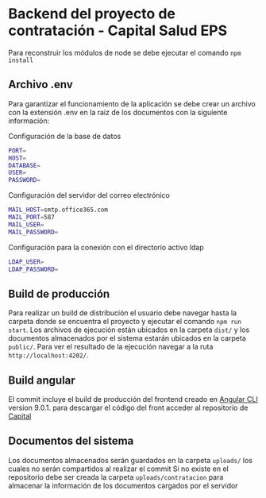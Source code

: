 # Backend del proyecto de contratación - Capital Salud EPS

Para reconstruir los módulos de node se debe ejecutar el comando `npm install`

## Archivo .env

Para garantizar el funcionamiento de la aplicación se debe crear un archivo con la extensión .env en la raiz de los documentos con la siguiente información:

Configuración de la base de datos
```sh
PORT=
HOST=
DATABASE=
USER=
PASSWORD=
```

Configuración del servidor del correo electrónico
```sh
MAIL_HOST=smtp.office365.com
MAIL_PORT=587
MAIL_USER=
MAIL_PASSWORD=
```

Configuración para la conexión con el directorio activo ldap
```sh
LDAP_USER=
LDAP_PASSWORD=
```

## Build de producción

Para realizar un build de distribución el usuario debe navegar hasta la carpeta donde se encuentra el proyecto y ejecutar el comando `npm run start`. Los archivos de ejecución están ubicados en la carpeta `dist/` y los documentos almacenados por el sistema estarán ubicados en la carpeta `public/`. Para ver el resultado de la ejecución navegar a la ruta `http://localhost:4202/`.

## Build angular

El commit incluye el build de producción del frontend creado en [Angular CLI](https://github.com/angular/angular-cli) version 9.0.1. para descargar el código del front acceder al repositorio de [Capital](https://github.com/santiagogo2/capital)

## Documentos del sistema

Los documentos almacenados serán guardados en la carpeta `uploads/` los cuales no serán compartidos al realizar el commit
Si no existe en el repositorio debe ser creada la carpeta `uploads/contratacion` para almacenar la información de los documentos cargados por el servidor
